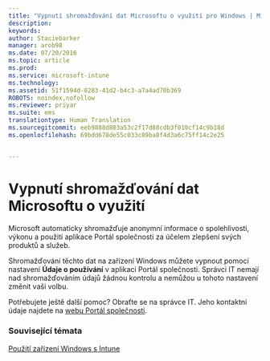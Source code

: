 ```yaml
---
title: "Vypnutí shromažďování dat Microsoftu o využití pro Windows | Microsoft Intune"
description: 
keywords: 
author: Staciebarker
manager: arob98
ms.date: 07/20/2016
ms.topic: article
ms.prod: 
ms.service: microsoft-intune
ms.technology: 
ms.assetid: 51f1594d-0283-41d2-b4c3-a7a4ad70b369
ROBOTS: noindex,nofollow
ms.reviewer: priyar
ms.suite: ems
translationtype: Human Translation
ms.sourcegitcommit: eeb9888d803a53c2f17d88cdb3f010cf14c9b18d
ms.openlocfilehash: 69bdd678de55c033c89ba8f4d3a6c75ff14c2e25


---
```



# Vypnutí shromažďování dat Microsoftu o využití

Microsoft automaticky shromažďuje anonymní informace o spolehlivosti, výkonu a použití aplikace Portál společnosti za účelem zlepšení svých produktů a služeb. 

Shromažďování těchto dat na zařízení Windows můžete vypnout pomocí nastavení **Údaje o používání** v aplikaci Portál společnosti. Správci IT nemají nad shromažďováním údajů žádnou kontrolu a nemůžou u tohoto nastavení změnit vaši volbu.

Potřebujete ještě další pomoc? Obraťte se na správce IT. Jeho kontaktní údaje najdete na [webu Portál společnosti](http://portal.manage.microsoft.com).

### Související témata
[Použití zařízení Windows s Intune](using-your-windows-device-with-intune.md)


<!--HONumber=Jul16_HO3-->


